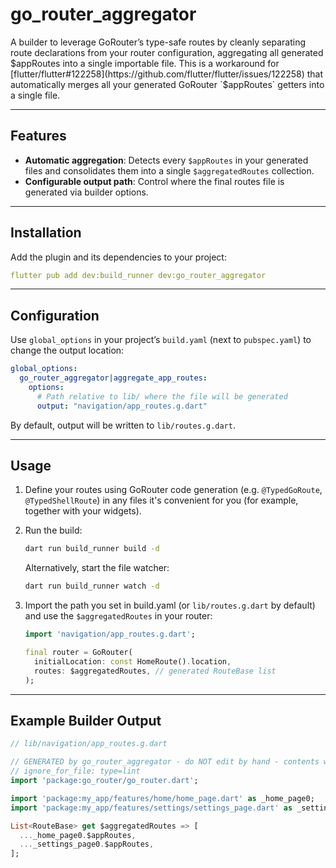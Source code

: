 # go_router_aggregator

A builder to leverage GoRouter’s type-safe routes by cleanly separating route declarations from your router
configuration, aggregating all generated $appRoutes into a single importable file.
This is a workaround for [flutter/flutter#122258](https://github.com/flutter/flutter/issues/122258) that automatically
merges all your generated GoRouter `$appRoutes` getters into a single file.

---

## Features

- **Automatic aggregation**: Detects every `$appRoutes` in your generated files and consolidates them into a
  single `$aggregatedRoutes` collection.
- **Configurable output path**: Control where the final routes file is generated via builder options.

---

## Installation

Add the plugin and its dependencies to your project:

```yaml
flutter pub add dev:build_runner dev:go_router_aggregator
```

---

## Configuration

Use `global_options` in your project’s `build.yaml` (next to `pubspec.yaml`) to change the output location:

```yaml
global_options:
  go_router_aggregator|aggregate_app_routes:
    options:
      # Path relative to lib/ where the file will be generated
      output: "navigation/app_routes.g.dart"
```

By default, output will be written to `lib/routes.g.dart`.

---

## Usage

1. Define your routes using GoRouter code generation (e.g. `@TypedGoRoute`, `@TypedShellRoute`) in any files it's
   convenient for you (for example, together with your widgets).

2. Run the build:
   ```bash
   dart run build_runner build -d
   ```

   Alternatively, start the file watcher:
   ```bash
   dart run build_runner watch -d
   ```

3. Import the path you set in build.yaml (or `lib/routes.g.dart` by default) and use the `$aggregatedRoutes` in your router:
   ```dart
   import 'navigation/app_routes.g.dart';

   final router = GoRouter(
     initialLocation: const HomeRoute().location,
     routes: $aggregatedRoutes, // generated RouteBase list
   );

---

## Example Builder Output

```dart
// lib/navigation/app_routes.g.dart

// GENERATED by go_router_aggregator - do NOT edit by hand - contents will be overridden
// ignore_for_file: type=lint
import 'package:go_router/go_router.dart';

import 'package:my_app/features/home/home_page.dart' as _home_page0;
import 'package:my_app/features/settings/settings_page.dart' as _settings_page0;

List<RouteBase> get $aggregatedRoutes => [
  ..._home_page0.$appRoutes,
  ..._settings_page0.$appRoutes,
];
```

